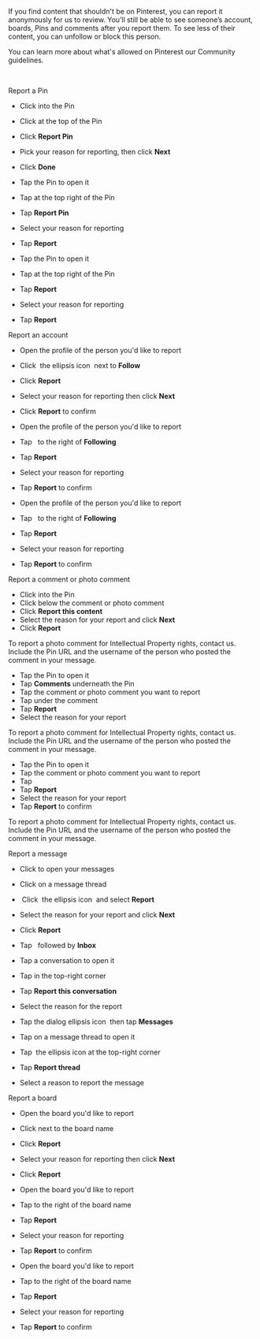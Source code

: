 If you find content that shouldn't be on Pinterest, you can report it anonymously for us to review. You’ll still be able to see someone’s account, boards, Pins and comments after you report them. To see less of their content, you can unfollow or block this person.

You can learn more about what's allowed on Pinterest our Community guidelines.  
  
 

Report a Pin

* Click into the Pin
* Click at the top of the Pin
* Click **Report Pin**
* Pick your reason for reporting, then click **Next**
* Click **Done**

* Tap the Pin to open it
* Tap at the top right of the Pin
* Tap **Report Pin**
* Select your reason for reporting
* Tap **Report**

* Tap the Pin to open it
* Tap at the top right of the Pin
* Tap **Report**
* Select your reason for reporting
* Tap **Report**

Report an account

* Open the profile of the person you'd like to report
* Click  the ellipsis icon  next to **Follow**
* Click **Report**
* Select your reason for reporting then click **Next**
* Click **Report** to confirm

* Open the profile of the person you'd like to report
* Tap   to the right of **Following**
* Tap **Report**
* Select your reason for reporting
* Tap **Report** to confirm

* Open the profile of the person you'd like to report
* Tap   to the right of **Following**
* Tap **Report**
* Select your reason for reporting
* Tap **Report** to confirm

Report a comment or photo comment

* Click into the Pin
* Click below the comment or photo comment 
* Click **Report this content**
* Select the reason for your report and click **Next**
* Click **Report**

To report a photo comment for Intellectual Property rights, contact us. Include the Pin URL and the username of the person who posted the comment in your message.

* Tap the Pin to open it  
* Tap **Comments** underneath the Pin 
* Tap the comment or photo comment you want to report
* Tap under the comment
* Tap **Report**
* Select the reason for your report

To report a photo comment for Intellectual Property rights, contact us. Include the Pin URL and the username of the person who posted the comment in your message.

* Tap the Pin to open it
* Tap the comment or photo comment you want to report
* Tap  
* Tap **Report**
* Select the reason for your report
* Tap **Report** to confirm

To report a photo comment for Intellectual Property rights, contact us. Include the Pin URL and the username of the person who posted the comment in your message.

Report a message

* Click to open your messages
* Click on a message thread
*  Click  the ellipsis icon  and select **Report**
* Select the reason for your report and click **Next**
* Click **Report**

* Tap   followed by **Inbox**
* Tap a conversation to open it
* Tap in the top-right corner
* Tap **Report this conversation**
* Select the reason for the report

* Tap the dialog ellipsis icon  then tap **Messages**
* Tap on a message thread to open it
* Tap  the ellipsis icon at the top-right corner
* Tap **Report thread**
* Select a reason to report the message

Report a board

* Open the board you'd like to report
* Click next to the board name
* Click **Report**
* Select your reason for reporting then click **Next**
* Click **Report**

* Open the board you'd like to report
* Tap to the right of the board name
* Tap **Report**
* Select your reason for reporting
* Tap **Report** to confirm

* Open the board you'd like to report
* Tap to the right of the board name
* Tap **Report**
* Select your reason for reporting
* Tap **Report** to confirm